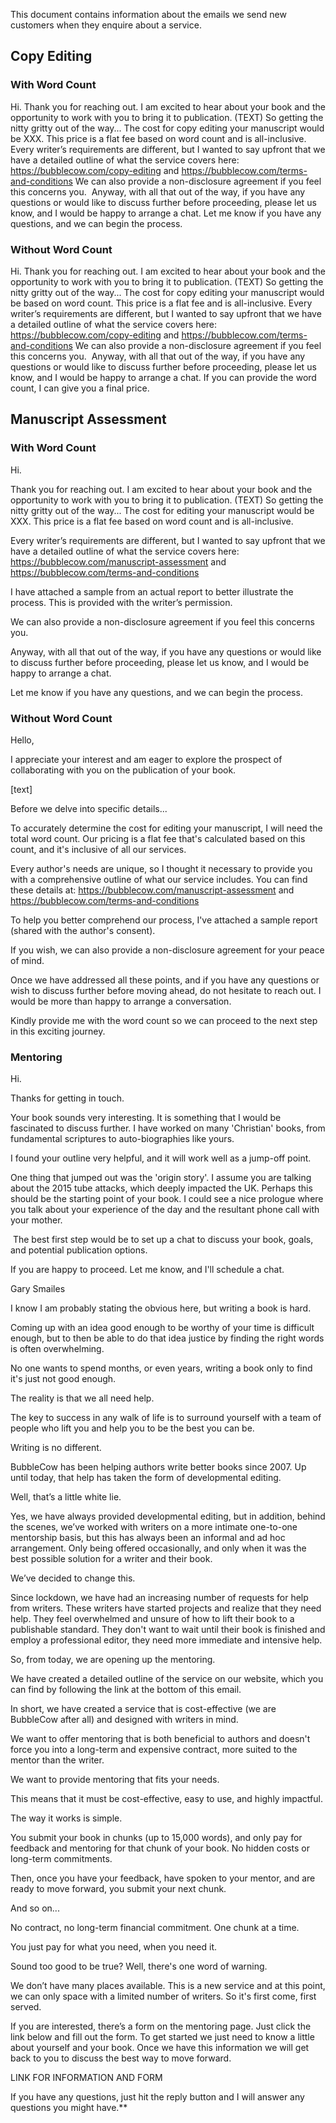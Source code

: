 This document contains information about the emails we send new customers when they enquire about a service.

## Copy Editing

### With Word Count

Hi.
Thank you for reaching out. I am excited to hear about your book and the opportunity to work with you to bring it to publication.
(TEXT)
So getting the nitty gritty out of the way...
The cost for copy editing your manuscript would be XXX. This price is a flat fee based on word count and is all-inclusive.
Every writer’s requirements are different, but I wanted to say upfront that we have a detailed outline of what the service covers here: https://bubblecow.com/copy-editing and https://bubblecow.com/terms-and-conditions
We can also provide a non-disclosure agreement if you feel this concerns you. 
Anyway, with all that out of the way, if you have any questions or would like to discuss further before proceeding, please let us know, and I would be happy to arrange a chat.
Let me know if you have any questions, and we can begin the process. 

### Without Word Count

Hi.
Thank you for reaching out. I am excited to hear about your book and the opportunity to work with you to bring it to publication.
(TEXT)
So getting the nitty gritty out of the way...
The cost for copy editing your manuscript would be based on word count. This price is a flat fee and is all-inclusive.
Every writer’s requirements are different, but I wanted to say upfront that we have a detailed outline of what the service covers here: https://bubblecow.com/copy-editing and https://bubblecow.com/terms-and-conditions
We can also provide a non-disclosure agreement if you feel this concerns you. 
Anyway, with all that out of the way, if you have any questions or would like to discuss further before proceeding, please let us know, and I would be happy to arrange a chat.
If you can provide the word count, I can give you a final price. 
## Manuscript Assessment
### With Word Count

Hi.

Thank you for reaching out. I am excited to hear about your book and the opportunity to work with you to bring it to publication.
(TEXT)
So getting the nitty gritty out of the way...
The cost for editing your manuscript would be XXX. This price is a flat fee based on word count and is all-inclusive.

  

Every writer’s requirements are different, but I wanted to say upfront that we have a detailed outline of what the service covers here: https://bubblecow.com/manuscript-assessment and https://bubblecow.com/terms-and-conditions

  

I have attached a sample from an actual report to better illustrate the process. This is provided with the writer’s permission.

  

We can also provide a non-disclosure agreement if you feel this concerns you. 

  

Anyway, with all that out of the way, if you have any questions or would like to discuss further before proceeding, please let us know, and I would be happy to arrange a chat.

  

Let me know if you have any questions, and we can begin the process. 

### Without Word Count

Hello,

  

I appreciate your interest and am eager to explore the prospect of collaborating with you on the publication of your book.

  

[text]

  

Before we delve into specific details...

  

To accurately determine the cost for editing your manuscript, I will need the total word count. Our pricing is a flat fee that's calculated based on this count, and it's inclusive of all our services.

  

Every author's needs are unique, so I thought it necessary to provide you with a comprehensive outline of what our service includes. You can find these details at: https://bubblecow.com/manuscript-assessment and https://bubblecow.com/terms-and-conditions

  

To help you better comprehend our process, I've attached a sample report (shared with the author's consent).

  

If you wish, we can also provide a non-disclosure agreement for your peace of mind.

  

Once we have addressed all these points, and if you have any questions or wish to discuss further before moving ahead, do not hesitate to reach out. I would be more than happy to arrange a conversation.

  

Kindly provide me with the word count so we can proceed to the next step in this exciting journey.

### Mentoring

Hi.

  

Thanks for getting in touch. 

  

Your book sounds very interesting. It is something that I would be fascinated to discuss further. I have worked on many 'Christian' books, from fundamental scriptures to auto-biographies like yours.

  

I found your outline very helpful, and it will work well as a jump-off point.

  

One thing that jumped out was the 'origin story'. I assume you are talking about the 2015 tube attacks, which deeply impacted the UK. Perhaps this should be the starting point of your book. I could see a nice prologue where you talk about your experience of the day and the resultant phone call with your mother. 

  

 The best first step would be to set up a chat to discuss your book, goals, and potential publication options.

  

If you are happy to proceed. Let me know, and I'll schedule a chat.

  

​Gary Smailes

  
  

I know I am probably stating the obvious here, but writing a book is hard. 

  

Coming up with an idea good enough to be worthy of your time is difficult enough, but to then be able to do that idea justice by finding the right words is often overwhelming. 

  

No one wants to spend months, or even years, writing a book only to find it's just not good enough.

  

The reality is that we all need help. 

  

The key to success in any walk of life is to surround yourself with a team of people who lift you and help you to be the best you can be.

  

Writing is no different. 

  

BubbleCow has been helping authors write better books since 2007. Up until today, that help has taken the form of developmental editing. 

  

Well, that’s a little white lie. 

  

Yes, we have always provided developmental editing, but in addition, behind the scenes, we’ve worked with writers on a more intimate one-to-one mentorship basis, but this has always been an informal and ad hoc arrangement. Only being offered occasionally, and only when it was the best possible solution for a writer and their book.

  

We’ve decided to change this. 

  

Since lockdown, we have had an increasing number of requests for help from writers. These writers have started projects and realize that they need help. They feel overwhelmed and unsure of how to lift their book to a publishable standard. They don't want to wait until their book is finished and employ a professional editor, they need more immediate and intensive help. 

  

So, from today, we are opening up the mentoring. 

  

We have created a detailed outline of the service on our website, which you can find by following the link at the bottom of this email. 

  

In short, we have created a service that is cost-effective (we are BubbleCow after all) and designed with writers in mind. 

  

We want to offer mentoring that is both beneficial to authors and doesn't force you into a long-term and expensive contract, more suited to the mentor than the writer. 

  

We want to provide mentoring that fits your needs. 

  

This means that it must be cost-effective, easy to use, and highly impactful.

  

The way it works is simple. 

  

You submit your book in chunks (up to 15,000 words), and only pay for feedback and mentoring for that chunk of your book. No hidden costs or long-term commitments. 

  

Then, once you have your feedback, have spoken to your mentor, and are ready to move forward, you submit your next chunk. 

  

And so on... 

  

No contract, no long-term financial commitment. One chunk at a time.

  

You just pay for what you need, when you need it. 

  

Sound too good to be true? Well, there's one word of warning. 

  

We don’t have many places available. This is a new service and at this point, we can only space with a limited number of writers. So it's first come, first served.

  

If you are interested, there’s a form on the mentoring page. Just click the link below and fill out the form. To get started we just need to know a little about yourself and your book. Once we have this information we will get back to you to discuss the best way to move forward. 

  

LINK FOR INFORMATION AND FORM

  

If you have any questions, just hit the reply button and I will answer any questions you might have.**